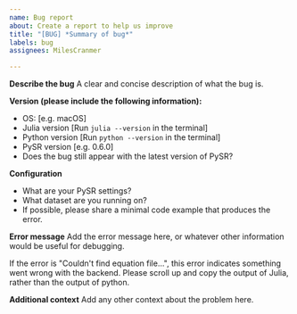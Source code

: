 ```yaml
---
name: Bug report
about: Create a report to help us improve
title: "[BUG] *Summary of bug*"
labels: bug
assignees: MilesCranmer

---
```


**Describe the bug**
A clear and concise description of what the bug is.

**Version (please include the following information):**
- OS: [e.g. macOS]
- Julia version [Run `julia --version` in the terminal]
- Python version [Run `python --version` in the terminal]
- PySR version [e.g. 0.6.0]
- Does the bug still appear with the latest version of PySR?

**Configuration**
- What are your PySR settings?
- What dataset are you running on?
- If possible, please share a minimal code example that produces the error.

**Error message**
Add the error message here, or whatever other information would be useful for debugging.

If the error is "Couldn't find equation file...", this error indicates something
went wrong with the backend. Please scroll up and copy
the output of Julia, rather than the output of python.

**Additional context**
Add any other context about the problem here.
